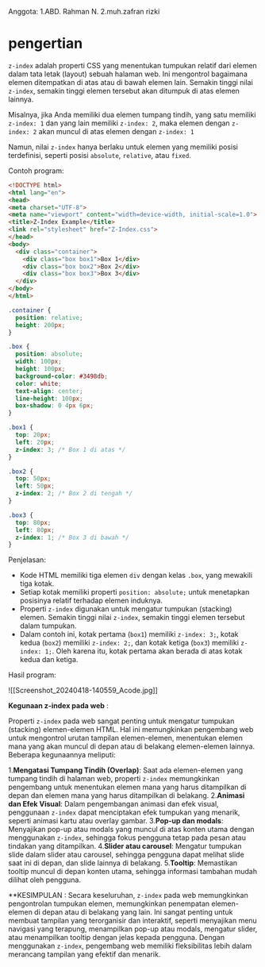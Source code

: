 Anggota:
1.ABD. Rahman N.
2.muh.zafran rizki

# pengertian
`z-index` adalah properti CSS yang menentukan tumpukan relatif dari elemen dalam tata letak (layout) sebuah halaman web. Ini mengontrol bagaimana elemen ditempatkan di atas atau di bawah elemen lain. Semakin tinggi nilai `z-index`, semakin tinggi elemen tersebut akan ditumpuk di atas elemen lainnya.

Misalnya, jika Anda memiliki dua elemen tumpang tindih, yang satu memiliki `z-index: 1` dan yang lain memiliki `z-index: 2`, maka elemen dengan `z-index: 2` akan muncul di atas elemen dengan `z-index: 1`

Namun, nilai `z-index` hanya berlaku untuk elemen yang memiliki posisi terdefinisi, seperti posisi `absolute`, `relative`, atau `fixed`.

Contoh program:
```html
<!DOCTYPE html>
<html lang="en">
<head>
<meta charset="UTF-8">
<meta name="viewport" content="width=device-width, initial-scale=1.0">
<title>Z-Index Example</title>
<link rel="stylesheet" href="Z-Index.css">
</head>
<body>
  <div class="container">
    <div class="box box1">Box 1</div>
    <div class="box box2">Box 2</div>
    <div class="box box3">Box 3</div>
  </div>
</body>
</html>

```

```css
.container {
  position: relative;
  height: 200px;
}

.box {
  position: absolute;
  width: 100px;
  height: 100px;
  background-color: #3498db;
  color: white;
  text-align: center;
  line-height: 100px;
  box-shadow: 0 4px 6px;
}

.box1 {
  top: 20px;
  left: 20px;
  z-index: 3; /* Box 1 di atas */
}

.box2 {
  top: 50px;
  left: 50px;
  z-index: 2; /* Box 2 di tengah */
}

.box3 {
  top: 80px;
  left: 80px;
  z-index: 1; /* Box 3 di bawah */
}
```

Penjelasan:
- Kode HTML memiliki tiga elemen `div` dengan kelas `.box`, yang mewakili tiga kotak.
- Setiap kotak memiliki properti `position: absolute;` untuk menetapkan posisinya relatif terhadap elemen induknya.
-  Properti `z-index` digunakan untuk mengatur tumpukan (stacking) elemen. Semakin tinggi nilai `z-index`, semakin tinggi elemen tersebut dalam tumpukan.
- Dalam contoh ini, kotak pertama (`box1`) memiliki `z-index: 3;`, kotak kedua (`box2`) memiliki `z-index: 2;`, dan kotak ketiga (`box3`) memiliki `z-index: 1;`. Oleh karena itu, kotak pertama akan berada di atas kotak kedua dan ketiga.

Hasil program:

![[Screenshot_20240418-140559_Acode.jpg]]

**Kegunaan z-index pada web** :

Properti `z-index` pada web sangat penting untuk mengatur tumpukan (stacking) elemen-elemen HTML. Hal ini memungkinkan pengembang web untuk mengontrol urutan tampilan elemen-elemen, menentukan elemen mana yang akan muncul di depan atau di belakang elemen-elemen lainnya. Beberapa kegunaannya meliputi:

1.**Mengatasi Tumpang Tindih (Overlap)**: Saat ada elemen-elemen yang tumpang tindih di halaman web, properti `z-index` memungkinkan pengembang untuk menentukan elemen mana yang harus ditampilkan di depan dan elemen mana yang harus ditampilkan di belakang.
2.**Animasi dan Efek Visual**: Dalam pengembangan animasi dan efek visual, penggunaan `z-index` dapat menciptakan efek tumpukan yang menarik, seperti animasi kartu atau overlay gambar.
3.**Pop-up dan modals**: Menyajikan pop-up atau modals yang muncul di atas konten utama dengan menggunakan `z-index`, sehingga fokus pengguna tetap pada pesan atau tindakan yang ditampilkan.
4.**Slider atau carousel**: Mengatur tumpukan slide dalam slider atau carousel, sehingga pengguna dapat melihat slide saat ini di depan, dan slide lainnya di belakang.
5.**Tooltip**: Memastikan tooltip muncul di depan konten utama, sehingga informasi tambahan mudah dilihat oleh pengguna.

**KESIMPULAN :
Secara keseluruhan, `z-index` pada web memungkinkan pengontrolan tumpukan elemen, memungkinkan penempatan elemen-elemen di depan atau di belakang yang lain. Ini sangat penting untuk membuat tampilan yang terorganisir dan interaktif, seperti menyajikan menu navigasi yang terapung, menampilkan pop-up atau modals, mengatur slider, atau menampilkan tooltip dengan jelas kepada pengguna. Dengan menggunakan `z-index`, pengembang web memiliki fleksibilitas lebih dalam merancang tampilan yang efektif dan menarik.

